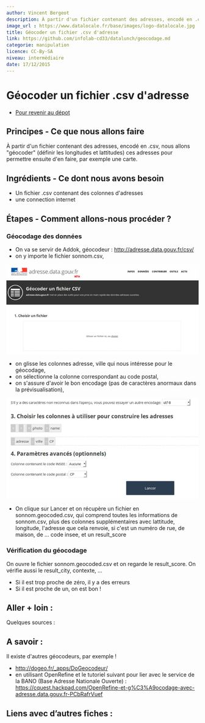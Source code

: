 ```yaml
---
author: Vincent Bergeot
description: À partir d'un fichier contenant des adresses, encodé en .csv, nous allons "géocoder" (définir les longitudes et lattitudes) ces adresses pour permettre ensuite d'en faire, par exemple une carte.
image_url : https://www.datalocale.fr/base/images/logo-datalocale.jpg
title: Géocoder un fichier .csv d'adresse
link: https://github.com/infolab-cd33/datalunch/geocodage.md
categorie: manipulation
licence: CC-By-SA
niveau: intermédiaire
date: 17/12/2015
---
```


# Géocoder un fichier .csv d'adresse

- [Pour revenir au dépot](http://datalunch.datalocale.fr)

## Principes - Ce que nous allons faire
À partir d'un fichier contenant des adresses, encodé en .csv, nous allons "géocoder" (définir les longitudes et lattitudes) ces adresses pour permettre ensuite d'en faire, par exemple une carte.

## Ingrédients - Ce dont nous avons besoin
* Un fichier .csv contenant des colonnes d'adresses
* une connection internet

## Étapes - Comment allons-nous procéder ?
### Géocodage des données
* On va se servir de Addok, géocodeur : http://adresse.data.gouv.fr/csv/
* on y importe le fichier sonnom.csv,

![import du fichier sonnom.csv](https://raw.githubusercontent.com/infolab-cd33/datalunch/master/img/geocodage/geocodage-01.png)

* on glisse les colonnes adresse, ville qui nous intéresse pour le géocodage,
* on sélectionne la colonne correspondant au code postal,
* on s'assure d'avoir le bon encodage (pas de caractères anormaux dans la prévisualisation),

![choix des colonnes](https://raw.githubusercontent.com/infolab-cd33/datalunch/master/img/geocodage/geocodage-02.png)

* On clique sur Lancer et on récupère un fichier en sonnom.geocoded.csv, qui comprend toutes les informations de sonnom.csv, plus des colonnes supplémentaires avec lattitude, longitude, l'adresse que cela renvoie, si c'est un numéro de rue, de maison, de ... code insee, et un result_score

### Vérification du géocodage
On ouvre le fichier sonnom.geocoded.csv et on regarde le result_score. On vérifie aussi le result_city, contexte, ...

* Si il est trop proche de zéro, il y a des erreurs
* Si il est proche de un, on est bon !

## Aller + loin :
Quelques sources :

## A savoir :
Il existe d'autres géocodeurs, par exemple !

* http://dogeo.fr/_apps/DoGeocodeur/
* en utilisant OpenRefine et le tutoriel suivant pour lier avec le service de la BANO (Base Adresse Nationale Ouverte) : https://cquest.hackpad.com/OpenRefine-et-g%C3%A9ocodage-avec-adresse.data.gouv.fr-PCbRafrVuef

## Liens avec d’autres fiches :
